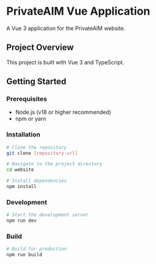 # PrivateAIM Vue Application

A Vue 3 application for the PrivateAIM website.

## Project Overview

This project is built with Vue 3 and TypeScript.

## Getting Started

### Prerequisites

- Node.js (v18 or higher recommended)
- npm or yarn

### Installation

```bash
# Clone the repository
git clone [repository-url]

# Navigate to the project directory
cd website

# Install dependencies
npm install
```

### Development

```bash
# Start the development server
npm run dev
```

### Build

```bash
# Build for production
npm run build
```
